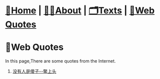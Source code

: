 # [🏡Home](/) |   [👨‍💻About](/about)  |   [🗂️Texts](/allTexts)   |   [💬Web Quotes](/webQuotes)

# 💬Web Quotes
   
   In this page,There are some quotes from the Internet.

 1.  [没有人是傻子--鳖上头](https://www.bilibili.com/video/BV1to4y1T7tx?t=991.6)





